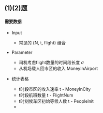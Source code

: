 ## (1)(2)题

#### 需要数据
- Input
  - 常见的 {N, t, flight} 组合
- Parameter
  - 司机考虑flight数量的时间段长度 $\sigma$
  - 从机场载人回市区的收入 MoneyInAirport

- 统计表格
  - t时段市区的收入速率 t - MoneyInCity
  - t时段航班数量 t - FlightNum
  - t时刻候车区初始等候人数 t - PeopleInit
  - 
